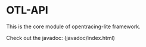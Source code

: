 # OTL-API

This is the core module of opentracing-lite framework.

Check out the javadoc:
(javadoc/index.html)
